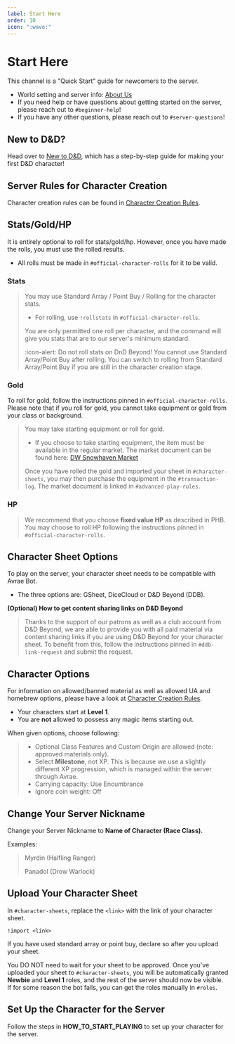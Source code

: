 ```yaml
---
label: Start Here
order: 10
icon: ":wave:"
---
```

# Start Here

This channel is a "Quick Start" guide for newcomers to the server.

- World setting and server info: [About Us](../../)
- If you need help or have questions about getting started on the server, please reach out to `#beginner-help`! 
- If you have any other questions, please reach out to `#server-questions`!

## New to D&D?
Head over to [New to D&D](new-to-dnd.md), which has a step-by-step guide for making your first D&D character!

## Server Rules for Character Creation
Character creation rules can be found in [Character Creation Rules](cc-rules.md).

## Stats/Gold/HP
It is entirely optional to roll for stats/gold/hp. However, once you have made the rolls, you must use the rolled results. 
- All rolls must be made in `⁠#official-character-rolls` for it to be valid.

### Stats
> You may use Standard Array / Point Buy / Rolling for the character stats.  
> - For rolling, use `!rollstats` in `#official-character-rolls`.
> 
> You are only permitted one roll per character, and the command will give you stats that are to our server's minimum standard.
> 
> :icon-alert: Do not roll stats on DnD Beyond!
> You cannot use Standard Array/Point Buy after rolling.
> You can switch to rolling from Standard Array/Point Buy if you are still in the character creation stage.

### Gold
To roll for gold, follow the instructions pinned in `#official-character-rolls`. Please note that if you roll for gold, you cannot take equipment or gold from your class or background.

> You may take starting equipment or roll for gold. 
> - If you choose to take starting equipment, the item must be available in the regular market. The market document can be found here: [DW Snowhaven Market](https://docs.google.com/document/d/131lUJSH1DX0FLMfKKlO9irCnfG6zjwbjjG5-HKstWsU/)
>
> Once you have rolled the gold and imported your sheet in `#character-sheets`, you may then purchase the equipment in the `#transaction-log`. The market document is linked in `#advanced-play-rules`.

### HP
> We recommend that you choose **fixed value HP** as described in PHB. You may choose to roll HP following the instructions pinned in `#⁠official-character-rolls`.

## Character Sheet Options
To play on the server, your character sheet needs to be compatible with Avrae Bot. 
- The three options are: GSheet, DiceCloud or D&D Beyond (DDB).

**(Optional) How to get content sharing links on D&D Beyond**
> Thanks to the support of our patrons as well as a club account from D&D Beyond, we are able to provide you with all paid material via content sharing links if you are using D&D Beyond for your character sheet. To benefit from this, follow the instructions pinned in `#ddb-link-request` and submit the request.

## Character Options
For information on allowed/banned material as well as allowed UA and homebrew options, please have a look at [Character Creation Rules](cc-rules.md).

- Your characters start at **Level 1**. 
- You are **not** allowed to possess any magic items starting out.

When given options, choose following:
> - Optional Class Features and Custom Origin are allowed (note: approved materials only).
> - Select **Milestone**, not XP. This is because we use a slightly different XP progression, which is managed within the server through Avrae.
> - Carrying capacity: Use Encumbrance
> - Ignore coin weight: Off

## Change Your Server Nickname
Change your Server Nickname to **Name of Character (Race Class).**

Examples:
> Myrdin (Halfling Ranger) 
> 
> Panadol (Drow Warlock)

## Upload Your Character Sheet
In `#character-sheets`, replace the `<link>` with the link of your character sheet.

```
!import <link>
```

If you have used standard array or point buy, declare so after you upload your sheet. 

You DO NOT need to wait for your sheet to be approved.
Once you've uploaded your sheet to `#character-sheets`, you will be automatically granted **Newbie** and **Level 1** roles, and the rest of the server should now be visible. If for some reason the bot fails, you can get the roles manually in `#roles`.

## Set Up the Character for the Server
Follow the steps in **HOW_TO_START_PLAYING** to set up your character for the server.



